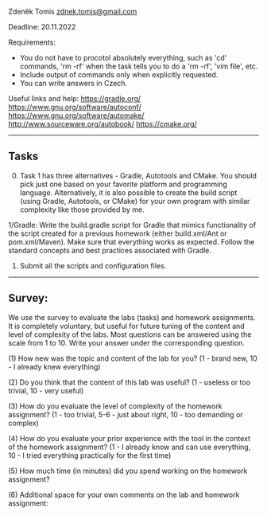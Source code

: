 Zdeněk Tomis
zdnek.tomis@gmail.com

Deadline: 20.11.2022

Requirements:
- You do not have to procotol absolutely everything, such as 'cd' commands,
  'rm -rf' when the task tells you to do a 'rm -rf', 'vim file', etc.
- Include output of commands only when explicitly requested.
- You can write answers in Czech.

Useful links and help:
  https://gradle.org/
  https://www.gnu.org/software/autoconf/
  https://www.gnu.org/software/automake/
  http://www.sourceware.org/autobook/
  https://cmake.org/


-----
Tasks
-----

0. Task 1 has three alternatives - Gradle, Autotools and CMake.
   You should pick just one based on your favorite platform and programming language.
   Alternatively, it is also possible to create the build script (using Gradle, Autotools, or CMake) for your own program with similar complexity like those provided by me.

1/Gradle: Write the build.gradle script for Gradle that mimics functionality of the script created for a previous homework (either build.xml/Ant or pom.xml/Maven).
          Make sure that everything works as expected.
          Follow the standard concepts and best practices associated with Gradle.

1. Submit all the scripts and configuration files.


-------
Survey:
-------

We use the survey to evaluate the labs (tasks) and homework assignments.
It is completely voluntary, but useful for future tuning of the content and level of complexity of the labs.
Most questions can be answered using the scale from 1 to 10.
Write your answer under the corresponding question.

(1) How new was the topic and content of the lab for you?
     (1 - brand new, 10 - I already knew everything)


(2) Do you think that the content of this lab was useful?
     (1 - useless or too trivial, 10 - very useful)


(3) How do you evaluate the level of complexity of the homework assignment?
     (1 - too trivial, 5-6 - just about right, 10 - too demanding or complex)


(4) How do you evaluate your prior experience with the tool in the context of the homework assignment?
     (1 - I already know and can use everything, 10 - I tried everything practically for the first time)


(5) How much time (in minutes) did you spend working on the homework assignment?


(6) Additional space for your own comments on the lab and homework assignment:
  

